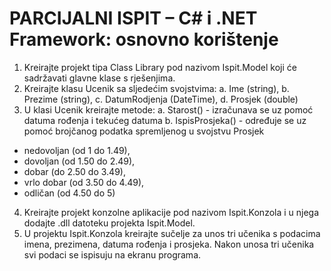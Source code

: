 # PARCIJALNI ISPIT – C# i .NET Framework: osnovno korištenje
1. Kreirajte projekt tipa Class Library pod nazivom Ispit.Model koji će sadržavati glavne klase s rješenjima.
2. Kreirajte klasu Ucenik sa sljedećim svojstvima:
a. Ime (string),
b. Prezime (string),
c. DatumRodjenja (DateTime), d. Prosjek (double)
3. U klasi Ucenik kreirajte metode:
a. Starost() - izračunava se uz pomoć datuma rođenja i tekućeg datuma
b. IspisProsjeka() - određuje se uz pomoć brojčanog podatka spremljenog u svojstvu Prosjek
- nedovoljan (od 1 do 1.49),
- dovoljan (od 1.50 do 2.49),
- dobar (do 2.50 do 3.49),
- vrlo dobar (od 3.50 do 4.49),
- odličan (od 4.50 do 5)
4. Kreirajte projekt konzolne aplikacije pod nazivom Ispit.Konzola i u njega dodajte .dll datoteku projekta Ispit.Model.
5. U projektu Ispit.Konzola kreirajte sučelje za unos tri učenika s podacima imena, prezimena, datuma rođenja i prosjeka. Nakon unosa tri učenika svi podaci se ispisuju na ekranu programa.